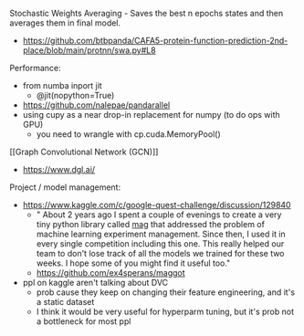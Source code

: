  Stochastic Weights Averaging -  Saves the best n epochs states and then averages them in final model.
- https://github.com/btbpanda/CAFA5-protein-function-prediction-2nd-place/blob/main/protnn/swa.py#L8

Performance:
- from numba inport jit
	- @jit(nopython=True)
- https://github.com/nalepae/pandarallel
- using cupy as a near drop-in replacement for numpy (to do ops with GPU)
	- you need to wrangle with cp.cuda.MemoryPool()

[[Graph Convolutional Network (GCN)]]
- https://www.dgl.ai/

Project / model management:
- https://www.kaggle.com/c/google-quest-challenge/discussion/129840
	- " About 2 years ago I spent a couple of evenings to create a very tiny python library called [mag](https://github.com/ex4sperans/mag) that addressed the problem of machine learning experiment management. Since then, I used it in every single competition including this one. This really helped our team to don't lose track of all the models we trained for these two weeks. I hope some of you might find it useful too."
	- https://github.com/ex4sperans/maggot
- ppl on kaggle aren't talking about DVC
	- prob cause they keep on changing their feature engineering, and it's a static dataset
	- I think it would be very useful for hyperparm tuning, but it's prob not a bottleneck for most ppl
